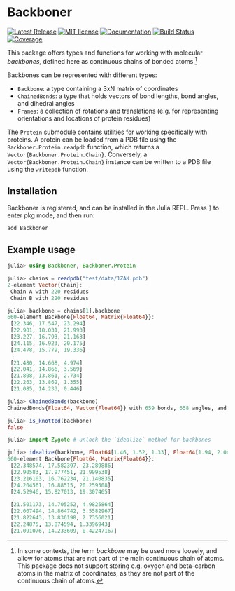 # Backboner

[![Latest Release](https://img.shields.io/github/release/MurrellGroup/Backboner.jl.svg)](https://github.com/MurrellGroup/Backboner.jl/releases/latest)
[![MIT license](https://img.shields.io/badge/license-MIT-green.svg)](https://opensource.org/license/MIT)
[![Documentation](https://img.shields.io/badge/docs-latest-blue.svg)](https://MurrellGroup.github.io/Backboner.jl/dev/)
[![Build Status](https://github.com/MurrellGroup/Backboner.jl/actions/workflows/CI.yml/badge.svg?branch=main)](https://github.com/MurrellGroup/Backboner.jl/actions/workflows/CI.yml?query=branch%3Amain)
[![Coverage](https://codecov.io/gh/MurrellGroup/Backboner.jl/branch/main/graph/badge.svg)](https://codecov.io/gh/MurrellGroup/Backboner.jl)

This package offers types and functions for working with molecular *backbones*, defined here as continuous chains of bonded atoms.[^1]

Backbones can be represented with different types:
- `Backbone`: a type containing a 3xN matrix of coordinates
- `ChainedBonds`: a type that holds vectors of bond lengths, bond angles, and dihedral angles
- `Frames`: a collection of rotations and translations (e.g. for representing orientations and locations of protein residues)

The `Protein` submodule contains utilities for working specifically with proteins. A protein can be loaded from a PDB file using the `Backboner.Protein.readpdb` function, which returns a `Vector{Backboner.Protein.Chain}`. Conversely, a `Vector{Backboner.Protein.Chain}` instance can be written to a PDB file using the `writepdb` function.

## Installation

Backboner is registered, and can be installed in the Julia REPL. Press `]` to enter pkg mode, and then run:

```
add Backboner
```

## Example usage

```julia
julia> using Backboner, Backboner.Protein

julia> chains = readpdb("test/data/1ZAK.pdb")
2-element Vector{Chain}:
 Chain A with 220 residues
 Chain B with 220 residues

julia> backbone = chains[1].backbone
660-element Backbone{Float64, Matrix{Float64}}:
 [22.346, 17.547, 23.294]
 [22.901, 18.031, 21.993]
 [23.227, 16.793, 21.163]
 [24.115, 16.923, 20.175]
 [24.478, 15.779, 19.336]
 ⋮
 [21.480, 14.668, 4.974]
 [22.041, 14.866, 3.569]
 [21.808, 13.861, 2.734]
 [22.263, 13.862, 1.355]
 [21.085, 14.233, 0.446]

julia> ChainedBonds(backbone)
ChainedBonds{Float64, Vector{Float64}} with 659 bonds, 658 angles, and 657 dihedrals

julia> is_knotted(backbone)
false

julia> import Zygote # unlock the `idealize` method for backbones

julia> idealize(backbone, Float64[1.46, 1.52, 1.33], Float64[1.94, 2.04, 2.13])
660-element Backbone{Float64, Matrix{Float64}}:
 [22.348574, 17.582397, 23.289886]
 [22.90583, 17.977451, 21.999538]
 [23.216103, 16.762234, 21.140835]
 [24.204561, 16.88515, 20.259508]
 [24.52946, 15.827013, 19.307465]
 ⋮
 [21.501173, 14.705252, 4.9825864]
 [22.007494, 14.864742, 3.5582967]
 [21.822643, 13.836198, 2.7356021]
 [22.24875, 13.874594, 1.3396943]
 [21.091076, 14.233609, 0.42247167]
```

[^1]: In some contexts, the term *backbone* may be used more loosely, and allow for atoms that are not part of the main continuous chain of atoms. This package does not support storing e.g. oxygen and beta-carbon atoms in the matrix of coordinates, as they are not part of the continuous chain of atoms.
